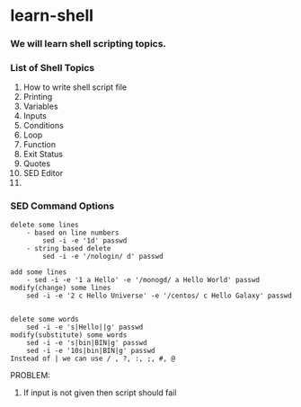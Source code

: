 # learn-shell

### We will learn shell scripting topics.

### List of Shell Topics

1. How to write shell script file
2. Printing
3. Variables 
4. Inputs 
5. Conditions 
6. Loop 
7. Function
8. Exit Status 
9. Quotes 
10. SED Editor 
11. 


### SED Command Options
```
delete some lines 
    - based on line numbers 
        sed -i -e '1d' passwd 
    - string based delete 
        sed -i -e '/nologin/ d' passwd

add some lines 
    - sed -i -e '1 a Hello' -e '/monogd/ a Hello World' passwd 
modify(change) some lines 
    sed -i -e '2 c Hello Universe' -e '/centos/ c Hello Galaxy' passwd


delete some words 
    sed -i -e 's|Hello||g' passwd 
modify(substitute) some words 
    sed -i -e 's|bin|BIN|g' passwd 
    sed -i -e '10s|bin|BIN|g' passwd 
Instead of | we can use / , ?, :, ;, #, @

```

PROBLEM:
1. If input is not given then script should fail
 <!-- these are the most important things -->